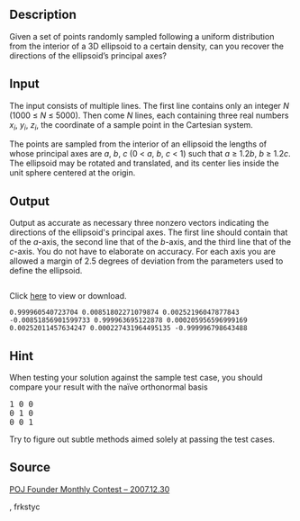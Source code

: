 <h2>Description</h2><p>Given a set of points randomly sampled following a uniform distribution from the interior of a 3D ellipsoid to a certain density, can you recover the directions of the ellipsoid’s principal axes?</p><h2>Input</h2><p>The input consists of multiple lines. The first line contains only an integer <i>N</i> (1000 ≤ <i>N</i> ≤ 5000). Then come <i>N</i> lines, each containing three real numbers <i>x</i><sub><i>i</i></sub>, <i>y</i><sub><i>i</i></sub>, <i>z</i><sub><i>i</i></sub>, the coordinate of a sample point in the Cartesian system.</p><p>The points are sampled from the interior of an ellipsoid the lengths of whose principal axes are <i>a</i>, <i>b</i>, <i>c</i> (0 &lt; <i>a</i>, <i>b</i>, <i>c</i> &lt; 1) such that <i>a</i> ≥ 1.2<i>b</i>, <i>b</i> ≥ 1.2<i>c</i>. The ellipsoid may be rotated and translated, and its center lies inside the unit sphere centered at the origin.</p><h2>Output</h2><p>Output as accurate as necessary three nonzero vectors indicating the directions of the ellipsoid's principal axes. The first line should contain that of the <i>a</i>-axis, the second line that of the <i>b</i>-axis, and the third line that of the <i>c</i>-axis. You do not have to elaborate on accuracy. For each axis you are allowed a margin of 2.5 degrees of deviation from the parameters used to define the ellipsoid.</p><pre><code class="language-input1"></code></pre>Click <a href="images/3474_sample.txt">here</a> to view or download.<pre><code class="language-output1">0.999960540723704 0.00851802271079874 0.00252196047877843
-0.00851856901599733 0.999963695122878 0.000205956596999169
0.00252011457634247 0.000227431964495135 -0.999996798643488</code></pre><h2>Hint</h2><p>When testing your solution against the sample test case, you should compare your result with the naïve orthonormal basis</p><pre>1 0 0<br>0 1 0<br>0 0 1</pre><p>Try to figure out subtle methods aimed solely at passing the test cases.</p><h2>Source</h2><a href="searchproblem?field=source&amp;key=POJ+Founder+Monthly+Contest+%E2%80%93+2007.12.30">POJ Founder Monthly Contest – 2007.12.30</a><p>, frkstyc</p>